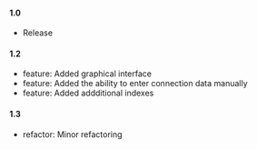 #### 1.0

* Release

#### 1.2

* feature: Added graphical interface
* feature: Added the ability to enter connection data manually
* feature: Added addditional indexes

#### 1.3

* refactor: Minor refactoring

